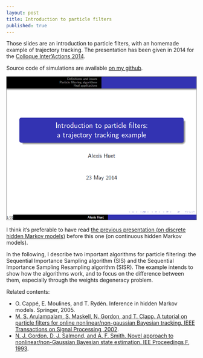 ```yaml
---
layout: post
title: Introduction to particle filters
published: true
---
```

Those slides are an introduction to particle filters, with an homemade example of trajectory tracking. The presentation has been given in 2014 for the <a href="http://interactions14.sciencesconf.org/" target="_blank">Colloque Inter’Actions 2014</a>.

Source code of simulations are available <a href="https://github.com/ahstat/introduction-particle-filters">on my github</a>.

<a href="../images/2014-7-11-Introduction-particle-filters/particle_filters_introduction.pdf" target="_blank"><img src = "../images/2014-7-11-Introduction-particle-filters/particle_filters_introduction.png"></a>



I think it’s preferable to have read <a href="https://ahstat.github.io/Introduction-hmm/">the previous presentation (on discrete hidden Markov models)</a> before this one (on continuous hidden Markov models).

In the following, I describe two important algorithms for particle filtering: the Sequential Importance Sampling algorithm (SIS) and the Sequential Importance Sampling Resampling algorithm (SISR). The example intends to show how the algorithms work, and to focus on the difference between them, especially through the weights degeneracy problem.

Related contents:
<ul>
	<li>O. Cappé, E. Moulines, and T. Rydén. Inference in hidden Markov models. Springer, 2005.</li>
	<li><a href="../images/2014-7-11-Introduction-particle-filters/arulampalam2002tutorial_particle_filters.pdf" target="_blank">M. S. Arulampalam, S. Maskell, N. Gordon, and T. Clapp. A tutorial on particle filters for online nonlinear/non-gaussian Bayesian tracking. IEEE Transactions on Signal Processing, 2002</a>.</li>
	<li><a href="../images/2014-7-11-Introduction-particle-filters/gordon1993_particle_filters.pdf" target="_blank">N. J. Gordon, D. J. Salmond, and A. F. Smith. Novel approach to nonlinear/non-Gaussian Bayesian state estimation. IEE Proceedings F, 1993</a>.</li>
</ul>